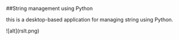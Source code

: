 ##String management using Python
<p>this is a desktop-based application for managing string using Python.</p>
![alt](rslt.png)

